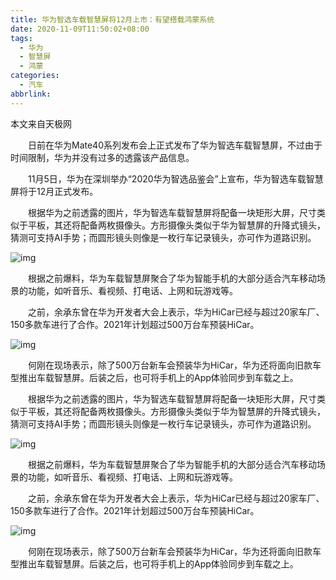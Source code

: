 ```yaml
---
title: 华为智选车载智慧屏将12月上市：有望搭载鸿蒙系统
date: 2020-11-09T11:50:02+08:00
tags:
  - 华为
  - 智慧屏
  - 鸿蒙
categories:
  - 汽车
abbrlink:
---
```


本文来自天极网

　　日前在华为Mate40系列发布会上正式发布了华为智选车载智慧屏，不过由于时间限制，华为并没有过多的透露该产品信息。

　　11月5日，华为在深圳举办“2020华为智选品鉴会”上宣布，华为智选车载智慧屏将于12月正式发布。

　　根据华为之前透露的图片，华为智选车载智慧屏将配备一块矩形大屏，尺寸类似于平板，其还将配备两枚摄像头。方形摄像头类似于华为智慧屏的升降式镜头，猜测可支持AI手势；而圆形镜头则像是一枚行车记录镜头，亦可作为道路识别。 

![img](https://cdn.jsdelivr.net/gh/yakeing/Documentation@main/Hexo/images/d192-kcpxnwv5937128.jpg)

　　根据之前爆料，华为车载智慧屏聚合了华为智能手机的大部分适合汽车移动场景的功能，如听音乐、看视频、打电话、上网和玩游戏等。

　　之前，余承东曾在华为开发者大会上表示，华为HiCar已经与超过20家车厂、150多款车进行了合作。2021年计划超过500万台车预装HiCar。 

![img](https://cdn.jsdelivr.net/gh/yakeing/Documentation@main/Hexo/images/f0ac-kcpxnwv5937127.jpg)

　　何刚在现场表示，除了500万台新车会预装华为HiCar，华为还将面向旧款车型推出车载智慧屏。后装之后，也可将手机上的App体验同步到车载之上。 

　　根据华为之前透露的图片，华为智选车载智慧屏将配备一块矩形大屏，尺寸类似于平板，其还将配备两枚摄像头。方形摄像头类似于华为智慧屏的升降式镜头，猜测可支持AI手势；而圆形镜头则像是一枚行车记录镜头，亦可作为道路识别。 

![img](https://cdn.jsdelivr.net/gh/yakeing/Documentation@main/Hexo/images/7f77-kcpxnwv5937178.jpg)

　　根据之前爆料，华为车载智慧屏聚合了华为智能手机的大部分适合汽车移动场景的功能，如听音乐、看视频、打电话、上网和玩游戏等。

　　之前，余承东曾在华为开发者大会上表示，华为HiCar已经与超过20家车厂、150多款车进行了合作。2021年计划超过500万台车预装HiCar。 

![img](https://cdn.jsdelivr.net/gh/yakeing/Documentation@main/Hexo/images/7d95-kcpxnwv5937177.jpg)

　　何刚在现场表示，除了500万台新车会预装华为HiCar，华为还将面向旧款车型推出车载智慧屏。后装之后，也可将手机上的App体验同步到车载之上。